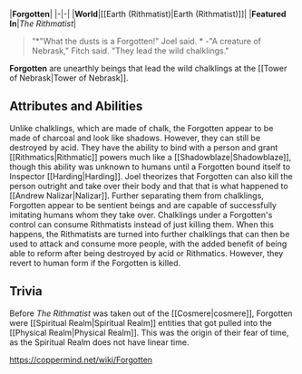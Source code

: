 |**Forgotten**|
|-|-|
|**World**|[[Earth (Rithmatist)\|Earth (Rithmatist)]]|
|**Featured In**|*The Rithmatist*|

>“*"What the dusts is a Forgotten!" Joel said. *
\-"A creature of Nebrask," Fitch said. "They lead the wild chalklings."


**Forgotten** are unearthly beings that lead the wild chalklings at the [[Tower of Nebrask\|Tower of Nebrask]].

## Attributes and Abilities
Unlike chalklings, which are made of chalk, the Forgotten appear to be made of charcoal and look like shadows. However, they can still be destroyed by acid. They have the ability to bind with a person and grant [[Rithmatics\|Rithmatic]] powers much like a [[Shadowblaze\|Shadowblaze]], though this ability was unknown to humans until a Forgotten bound itself to Inspector [[Harding\|Harding]]. Joel theorizes that Forgotten can also kill the person outright and take over their body and that that is what happened to [[Andrew Nalizar\|Nalizar]].
Further separating them from chalklings, Forgotten appear to be sentient beings and are capable of successfully imitating humans whom they take over.
Chalklings under a Forgotten's control can consume Rithmatists instead of just killing them. When this happens, the Rithmatists are turned into further chalklings that can then be used to attack and consume more people, with the added benefit of being able to reform after being destroyed by acid or Rithmatics. However, they revert to human form if the Forgotten is killed.

## Trivia
Before *The Rithmatist* was taken out of the [[Cosmere\|cosmere]], Forgotten were [[Spiritual Realm\|Spiritual Realm]] entities that got pulled into the [[Physical Realm\|Physical Realm]]. This was the origin of their fear of time, as the Spiritual Realm does not have linear time.


https://coppermind.net/wiki/Forgotten